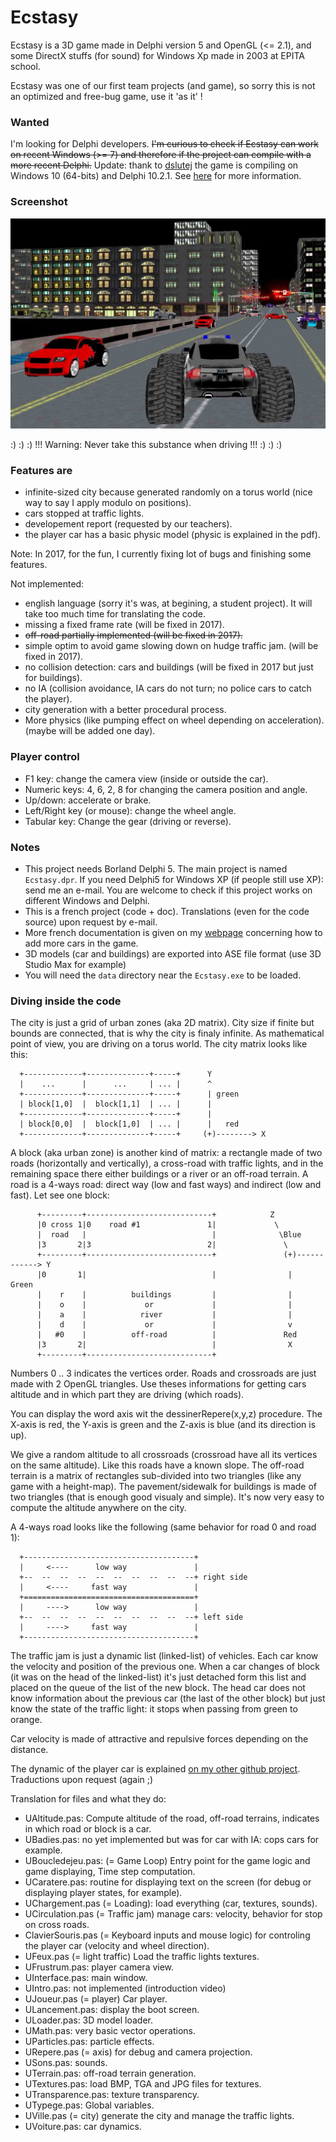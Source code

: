 # Ecstasy

Ecstasy is a 3D game made in Delphi version 5 and OpenGL (<= 2.1), and some DirectX stuffs (for sound) for Windows Xp made in 2003 at EPITA school.

Ecstasy was one of our first team projects (and game), so sorry this is not an optimized and free-bug game, use it 'as it' !

### Wanted

I'm looking for Delphi developers. ~~I'm curious to check if Ecstasy can work on recent Windows (>= 7) and therefore if the project can compile with a more recent Delphi.~~ Update: thank to [dslutej](https://github.com/dslutej) the game is compiling on Windows 10 (64-bits) and Delphi 10.2.1. See [here](https://github.com/Lecrapouille/Ecstasy/issues/4) for more information.

### Screenshot

![alt tag](https://github.com/Lecrapouille/Ecstasy/blob/master/doc/screenshot.jpg)

:) :) :) !!! Warning: Never take this substance when driving !!! :) :) :)

### Features are
* infinite-sized city because generated randomly on a torus world (nice way to say I apply modulo on positions).
* cars stopped at traffic lights.
* developement report (requested by our teachers).
* the player car has a basic physic model (physic is explained in the pdf).

Note: In 2017, for the fun, I currently fixing lot of bugs and finishing some features.

Not implemented:
* english language (sorry it's was, at begining, a student project). It will take too much time for translating the code.
* missing a fixed frame rate (will be fixed in 2017).
* ~~off-road partially implemented (will be fixed in 2017).~~
* simple optim to avoid game slowing down on hudge traffic jam. (will be fixed in 2017).
* no collision detection: cars and buildings (will be fixed in 2017 but just for buildings).
* no IA (collision avoidance, IA cars do not turn; no police cars to catch the player).
* city generation with a better procedural process.
* More physics (like pumping effect on wheel depending on acceleration). (maybe will be added one day).

### Player control

* F1 key: change the camera view (inside or outside the car).
* Numeric keys: 4, 6, 2, 8 for changing the camera position and angle.
* Up/down: accelerate or brake.
* Left/Right key (or mouse): change the wheel angle.
* Tabular key: Change the gear (driving or reverse).

### Notes

* This project needs Borland Delphi 5. The main project is named `Ecstasy.dpr`. If you need Delphi5 for Windows XP (if people still use XP): send me an e-mail. You are welcome to check if this project works on different Windows and Delphi.
* This is a french project (code + doc). Translations (even for the code source) upon request by e-mail.
* More french documentation is given on my [webpage](http://q.quadrat.free.fr/ecstasy-fr.html) concerning how to add more cars in the game.
* 3D models (car and buildings) are exported into ASE file format (use 3D Studio Max for example)
* You will need the `data` directory near the `Ecstasy.exe` to be loaded.

### Diving inside the code

The city is just a grid of urban zones (aka 2D matrix). City size if finite but bounds are connected, that is why the city is finaly infinite. As mathematical point of view, you are driving on a torus world. The city matrix looks like this:
```
  +-------------+--------------+-----+      Y
  |    ...      |      ...     | ... |      ^
  +-------------+--------------+-----+      | green
  | block[1,0]  |  block[1,1]  | ... |      |
  +-------------+--------------+-----+      |
  | block[0,0]  |  block[1,0]  | ... |      |   red
  +-------------+--------------+-----+     (+)--------> X
```

A block (aka urban zone) is another kind of matrix: a rectangle made of two roads (horizontally and vertically), a cross-road with traffic lights, and in the remaining space there either buildings or a river or an off-road terrain. A road is a 4-ways road: direct way (low and fast ways) and indirect (low and fast). Let see one block:
```
      +---------+----------------------------+            Z
      |0 cross 1|0    road #1               1|             \
      |  road   |                            |              \Blue
      |3       2|3                          2|               \
      +---------+----------------------------+               (+)------------> Y
      |0       1|                            |                |             Green
      |    r    |          buildings         |                |
      |    o    |             or             |                |
      |    a    |            river           |                |
      |    d    |             or             |                v
      |   #0    |          off-road          |               Red
      |3       2|                            |                X
      +---------+----------------------------+
```
Numbers 0 .. 3 indicates the vertices order. Roads and crossroads are just made with 2 OpenGL triangles. Use theses informations for getting cars altitude and in which part they are driving (which roads).

You can display the word axis wit the dessinerRepere(x,y,z) procedure. The X-axis is red, the Y-axis is green and the Z-axis is blue (and its direction is up).

We give a random altitude to all crossroads (crossroad have all its vertices on the same altitude). Like this roads have a known slope. The off-road terrain is a matrix of rectangles sub-divided into two triangles (like any game with a height-map). The pavement/sidewalk for buildings is made of two triangles (that is enough good visualy and simple). It's now very easy to compute the altitude anywhere on the city.

A 4-ways road looks like the following (same behavior for road 0 and road 1):
```
  +--------------------------------------+
  |     <----      low way               |
  +--  --  --  --  --  --  --  --  --  --+ right side
  |     <----     fast way               |
  +======================================+
  |     ---->      low way               |
  +--  --  --  --  --  --  --  --  --  --+ left side
  |     ---->     fast way               |
  +--------------------------------------+
```

The traffic jam is just a dynamic list (linked-list) of vehicles. Each car know the velocity and position of the previous one. When a car changes of block (it was on the head of the linked-list) it's just detached form this list and placed on the queue of the list of the new block. The head car does not know information about the previous car (the last of the other block) but just know the state of the traffic light: it stops when passing from green to orange.

Car velocity is made of attractive and repulsive forces depending on the distance.

The dynamic of the player car is explained [on my other github project](https://github.com/Lecrapouille/PrincipeMoindreAction). Traductions upon request (again ;)

Translation for files and what they do:
* UAltitude.pas: Compute altitude of the road, off-road terrains, indicates in which road or block is a car.
* UBadies.pas: no yet implemented but was for car with IA: cops cars for example.
* UBoucledejeu.pas: (= Game Loop) Entry point for the game logic and game displaying, Time step computation.
* UCaratere.pas: routine for displaying text on the screen (for debug or displaying player states, for example).
* UChargement.pas (= Loading): load everything (car, textures, sounds).
* UCirculation.pas (= Traffic jam) manage cars: velocity, behavior for stop on cross roads.
* ClavierSouris.pas (= Keyboard inputs and mouse logic) for controling the player car (velocity and wheel direction).
* UFeux.pas (= light traffic) Load the traffic lights textures.
* UFrustrum.pas: player camera view.
* UInterface.pas: main window.
* UIntro.pas: not implemented (introduction video)
* UJoueur.pas (= player) Car player.
* ULancement.pas: display the boot screen.
* ULoader.pas: 3D model loader.
* UMath.pas: very basic vector operations.
* UParticles.pas: particle effects.
* URepere.pas (= axis) for debug and camera projection.
* USons.pas: sounds.
* UTerrain.pas: off-road terrain generation.
* UTextures.pas: load BMP, TGA and JPG files for textures.
* UTransparence.pas: texture transparency.
* UTypege.pas: Global variables.
* UVille.pas (= city) generate the city and manage the traffic lights.
* UVoiture.pas: car dynamics.
